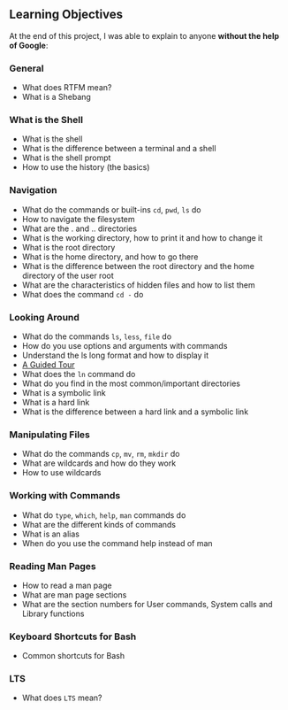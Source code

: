 ## Learning Objectives

At the end of this project, I was able to explain to anyone **without the help of Google**:

### General


* What does RTFM mean?
* What is a Shebang


### What is the Shell


* What is the shell
* What is the difference between a terminal and a shell
* What is the shell prompt
* How to use the history (the basics)


### Navigation
  

* What do the commands or built-ins `cd`, `pwd`, `ls` do 
* How to navigate the filesystem
* What are the . and .. directories
* What is the working directory, how to print it and how to change it
* What is the root directory
* What is the home directory, and how to go there
* What is the difference between the root directory and the home directory of the user root
* What are the characteristics of hidden files and how to list them
* What does the command `cd -` do


### Looking Around


* What do the commands `ls`, `less`, `file` do
* How do you use options and arguments with commands
* Understand the ls long format and how to display it
* <a href="/rltoken/HUhQ73fFR1GOC5nb4r-mDw" title="A Guided Tour" target="_blank">A Guided Tour</a>
* What does the `ln` command do
* What do you find in the most common/important directories
* What is a symbolic link
* What is a hard link
* What is the difference between a hard link and a symbolic link


### Manipulating Files


* What do the commands `cp`, `mv`, `rm`, `mkdir` do
* What are wildcards and how do they work
* How to use wildcards


### Working with Commands


* What do `type`, `which`, `help`, `man` commands do
* What are the different kinds of commands
* What is an alias
* When do you use the command help instead of man


### Reading Man Pages


* How to read a man page
* What are man page sections
* What are the section numbers for User commands, System calls and Library functions


### Keyboard Shortcuts for Bash


* Common shortcuts for Bash


### LTS


* What does `LTS` mean?
